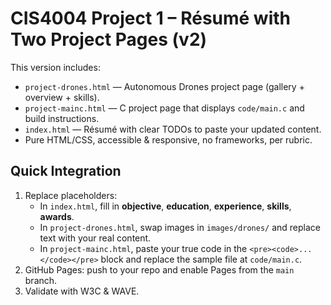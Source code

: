 # CIS4004 Project 1 – Résumé with Two Project Pages (v2)

This version includes:
- `project-drones.html` — Autonomous Drones project page (gallery + overview + skills).
- `project-mainc.html` — C project page that displays `code/main.c` and build instructions.
- `index.html` — Résumé with clear TODOs to paste your updated content.
- Pure HTML/CSS, accessible & responsive, no frameworks, per rubric.

## Quick Integration
1. Replace placeholders:
   - In `index.html`, fill in **objective**, **education**, **experience**, **skills**, **awards**.
   - In `project-drones.html`, swap images in `images/drones/` and replace text with your real content.
   - In `project-mainc.html`, paste your true code in the `<pre><code>...</code></pre>` block and replace the sample file at `code/main.c`.
2. GitHub Pages: push to your repo and enable Pages from the `main` branch.
3. Validate with W3C & WAVE.
